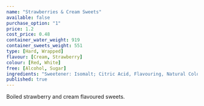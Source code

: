 ```yaml
---
name: "Strawberries & Cream Sweets"
available: false
purchase_option: "1"
price: 1.2
cost_price: 0.48
container_water_weight: 919
container_sweets_weight: 551
type: [Hard, Wrapped]
flavour: [Cream, Strawberry]
colour: [Red, White]
free: [Alcohol, Sugar]
ingredients: "Sweetener: Isomalt; Citric Acid, Flavouring, Natural Colour: E162"
published: true
---
```

Boiled strawberry and cream flavoured sweets.